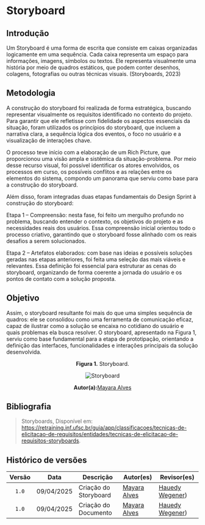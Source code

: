 # Storyboard

## Introdução

Um Storyboard é uma forma de escrita que consiste em caixas organizadas logicamente
em uma sequência. Cada caixa representa um espaço para informações, imagens, símbolos
ou textos. Ele representa visualmente uma história por meio de quadros estáticos, que
podem conter desenhos, colagens, fotografias ou outras técnicas visuais.
(Storyboards, 2023)

## Metodologia 

A construção do storyboard foi realizada de forma estratégica, buscando representar visualmente os requisitos identificado no contexto do projeto. Para garantir que ele refletisse com fidelidade os aspectos essenciais da situação, foram utilizados os princípios do storyboard, que incluem a narrativa clara, a sequência lógica dos eventos, o foco no usuário e a visualização de interações chave.

O processo teve início com a elaboração de um Rich Picture, que proporcionou uma visão ampla e sistêmica da situação-problema. Por meio desse recurso visual, foi possível identificar os atores envolvidos, os processos em curso, os possíveis conflitos e as relações entre os elementos do sistema, compondo um panorama que serviu como base para a construção do storyboard.

Além disso, foram integradas duas etapas fundamentais do Design Sprint à construção do storyboard:

Etapa 1 – Compreensão: nesta fase, foi feito um mergulho profundo no problema, buscando entender o contexto, os objetivos do projeto e as necessidades reais dos usuários. Essa compreensão inicial orientou todo o processo criativo, garantindo que o storyboard fosse alinhado com os reais desafios a serem solucionados.

Etapa 2 – Artefatos elaborados: com base nas ideias e possíveis soluções geradas nas etapas anteriores, foi feita uma seleção das mais viáveis e relevantes. Essa definição foi essencial para estruturar as cenas do storyboard, organizando de forma coerente a jornada do usuário e os pontos de contato com a solução proposta.

## Objetivo

Assim, o storyboard resultante foi mais do que uma simples sequência de quadros: ele se consolidou como uma ferramenta de comunicação eficaz, capaz de ilustrar como a solução se encaixa no cotidiano do usuário e quais problemas ela busca resolver. O storyboard, apresentado na Figura 1, serviu como base fundamental para a etapa de prototipação, orientando a definição das interfaces, funcionalidades e interações principais da solução desenvolvida.

  <p align="center"> <b>Figura 1.</b> Storyboard.</p>

<div align="center">

 ![Storyboard](/assets/Storyboard.jpg)

<p align="center"><b>Autor(a):</b><a href="https://github.com/mayara=tech" target = "_blank">Mayara Alves</a></p>
 
</div> 

## Bibliografia

> Storyboards, Disponível em: <https://retraining.inf.ufsc.br/guia/app/classificacoes/tecnicas-de-elicitacao-de-requisitos/entidades/tecnicas-de-elicitacao-de-requisitos-storyboards>.


## Histórico de versões 

|Versão  |   Data    | Descrição | Autor(es)     | Revisor(es)|
|:-----: | :----:    | ------    | ----------    | ----------|
|`1.0`|09/04/2025|Criação do Storyboard | [Mayara Alves](https://github.com/mayara-tech) | [Hauedy Wegener](https://github.com/HauedyWS))|
|`1.0`|09/04/2025|Criação do Documento | [Mayara Alves](https://github.com/mayara-tech) | [Hauedy Wegener](https://github.com/HauedyWS))|

